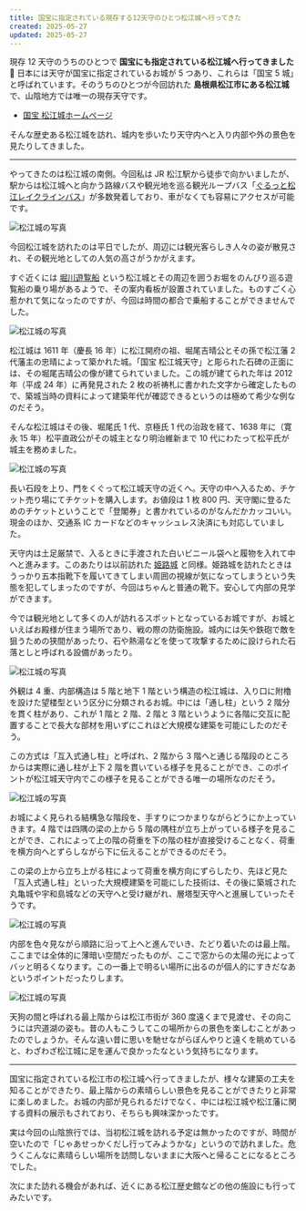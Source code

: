 ```yaml
---
title: 国宝に指定されている現存する12天守のひとつ松江城へ行ってきた
created: 2025-05-27
updated: 2025-05-27
---
```


現存 12 天守のうちのひとつで **国宝にも指定されている松江城へ行ってきました🏯** 日本には天守が国宝に指定されているお城が 5 つあり、これらは「国宝 5 城」と呼ばれています。そのうちのひとつが今回訪れた **島根県松江市にある松江城** で、山陰地方では唯一の現存天守です。

- [国宝 松江城ホームページ](https://www.matsue-castle.jp/)

そんな歴史ある松江城を訪れ、城内を歩いたり天守内へと入り内部や外の景色を見たりしてきました。

---

やってきたのは松江城の南側。今回私は JR 松江駅から徒歩で向かいましたが、駅からは松江城へと向かう路線バスや観光地を巡る観光ループバス「[ぐるっと松江レイクラインバス](https://matsue-bus.jp/lakeline)」が多数発着しており、車がなくても容易にアクセスが可能です。

![松江城の写真](8bd8c70e-a5c2-4bcb-69da-31fe43d3f700)

今回松江城を訪れたのは平日でしたが、周辺には観光客らしき人々の姿が散見され、その観光地としての人気の高さがうかがえます。

すぐ近くには [堀川遊覧船](https://www.matsue-horikawameguri.jp/) という松江城とその周辺を囲うお堀をのんびり巡る遊覧船の乗り場があるようで、その案内看板が設置されていました。ものすごく心惹かれて気になったのですが、今回は時間の都合で乗船することができませんでした。

![松江城の写真](2daecf42-cbb6-49d0-c459-62e12d64d300)

松江城は 1611 年（慶長 16 年）に松江開府の祖、堀尾吉晴公とその孫で松江藩 2 代藩主の忠晴によって築かれた城。「国宝 松江城天守」と彫られた石碑の正面には、その堀尾吉晴公の像が建てられていました。この城が建てられた年は 2012 年（平成 24 年）に再発見された 2 枚の祈祷札に書かれた文字から確定したもので、築城当時の資料によって建築年代が確認できるというのは極めて希少な例なのだそう。

そんな松江城はその後、堀尾氏 1 代、京極氏 1 代の治政を経て、1638 年に（寛永 15 年）松平直政公がその城主となり明治維新まで 10 代にわたって松平氏が城主を務めました。

![松江城の写真](28a192a2-889e-45a5-1533-dd552aeaa300)

長い石段を上り、門をくぐって松江城天守の近くへ。天守の中へ入るため、チケット売り場にてチケットを購入します。お値段は 1 枚 800 円、天守閣に登るためのチケットということで「登閣券」と書かれているのがなんだかカッコいい。現金のほか、交通系 IC カードなどのキャッシュレス決済にも対応していました。

天守内は土足厳禁で、入るときに手渡された白いビニール袋へと履物を入れて中へと進みます。このあたりは以前訪れた [姫路城](/blog/20240922/) と同様。姫路城を訪れたときはうっかり五本指靴下を履いてきてしまい周囲の視線が気になってしまうという失態を犯してしまったのですが、今回はちゃんと普通の靴下。安心して内部の見学ができます。

今では観光地として多くの人が訪れるスポットとなっているお城ですが、お城といえばお殿様が住まう場所であり、戦の際の防衛施設。城内には矢や鉄砲で敵を狙うための狭間があったり、石や熱湯などを使って攻撃するために設けられた石落としと呼ばれる設備があったり。

![松江城の写真](48a4ef44-6116-456c-210e-0b9d8a4fee00)

外観は 4 重、内部構造は 5 階と地下 1 階という構造の松江城は、入り口に附櫓を設けた望楼型という区分に分類されるお城。中には「通し柱」という 2 階分を貫く柱があり、これが 1 階と 2 階、2 階と 3 階というように各階に交互に配置することで長大な部材を用いずにこれほど大規模な建築を可能にしたのだそう。

この方式は「互入式通し柱」と呼ばれ、2 階から 3 階へと通じる階段のところからは実際に通し柱が上下 2 階を貫いている様子を見ることができ、このポイントが松江城天守内でこの様子を見ることができる唯一の場所なのだそう。

![松江城の写真](c3277de5-62e7-43e9-2a69-188687378700)

お城によく見られる結構急な階段を、手すりにつかまりながらどうにか上っていきます。4 階では四隅の梁の上から 5 階の隅柱が立ち上がっている様子を見ることができ、これによって上の階の荷重を下の階の柱が直接受けることなく、荷重を横方向へとずらしながら下に伝えることができるのだそう。

この梁の上から立ち上がる柱によって荷重を横方向にずらしたり、先ほど見た「互入式通し柱」といった大規模建築を可能にした技術は、その後に築城された丸亀城や宇和島城などの天守へと受け継がれ、層塔型天守へと進展していったそうです。

![松江城の写真](35cdba0d-658b-4062-db4b-a5df4cb0ae00)

内部を色々見ながら順路に沿って上へと進んでいき、たどり着いたのは最上階。ここまでは全体的に薄暗い空間だったものが、ここで窓からの太陽の光によってバッと明るくなります。この一番上で明るい場所に出るのが個人的にすきだなあというポイントだったりします。

![松江城の写真](6710ec34-fc03-437f-2ddb-55ad04b95800)

天狗の間と呼ばれる最上階からは松江市街が 360 度遠くまで見渡せ、その向こうには宍道湖の姿も。昔の人もこうしてこの場所からの景色を楽しむことがあったのでしょうか。そんな遠い昔に思いを馳せながらぼんやりと遠くを眺めていると、わざわざ松江城に足を運んで良かったなという気持ちになります。

---

国宝に指定されている松江市の松江城へ行ってきましたが、様々な建築の工夫を知ることができたり、最上階からの素晴らしい景色を見ることができたりと非常に楽しめました。お城の内部が見られるだけでなく、中には松江城や松江藩に関する資料の展示もされており、そちらも興味深かったです。

実は今回の山陰旅行では、当初松江城を訪れる予定は無かったのですが、時間が空いたので「じゃあせっかくだし行ってみようかな」というので訪れました。危うくこんなに素晴らしい場所を訪問しないままに大阪へと帰ることになるところでした。

次にまた訪れる機会があれば、近くにある松江歴史館などの他の施設にも行ってみたいです。
